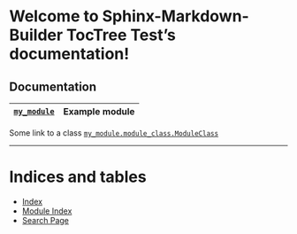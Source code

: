 <meta name="author" content="Liran Funaro"/>
<meta name="copyright" content="Copyright (c) 2023-2023, Liran Funaro."/>
<meta name="version" content="0.6.3"/>

<!-- Taken from https://github.com/FabianNiehaus/sphinx-markdown-builder-toctree-test -->
<!-- Sphinx-Markdown-Builder TocTree Test documentation master file, created by
sphinx-quickstart on Thu Sep  3 12:25:35 2020.
You can adapt this file completely to your liking, but it should at least
contain the root `toctree` directive. -->

<a id="welcome-to-sphinx-markdown-builder-toctree-test-s-documentation"></a>

# Welcome to Sphinx-Markdown-Builder TocTree Test’s documentation!

<a id="documentation"></a>

## Documentation

| [`my_module`](https://localhost/library/my_module.html#module-my_module)   | Example module   |
|----------------------------------------------------------------------------|------------------|

Some link to a class [`my_module.module_class.ModuleClass`](https://localhost/library/my_module.module_class.html#my_module.module_class.ModuleClass)

---

<a id="indices-and-tables"></a>

# Indices and tables

* [Index](https://localhost/genindex.html)
* [Module Index](https://localhost/py-modindex.html)
* [Search Page](https://localhost/search.html)
